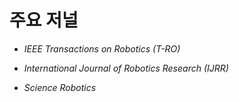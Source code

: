 # **주요 저널**

- _IEEE Transactions on Robotics (T-RO)_
    
- _International Journal of Robotics Research (IJRR)_
    
- _Science Robotics_